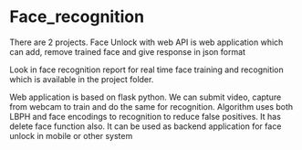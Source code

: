 # Face_recognition
There are 2 projects. Face Unlock with web API is web application which can add, remove trained face and give response in json format

Look in face recognition report for real time face training and recognition which is available in the project folder.

Web application is based on flask python. We can submit video, capture from webcam to train and do the same for recognition. Algorithm uses both LBPH and face encodings to recognition to reduce false positives. It has delete face function also. It can be used as backend application for face unlock in mobile or other system

